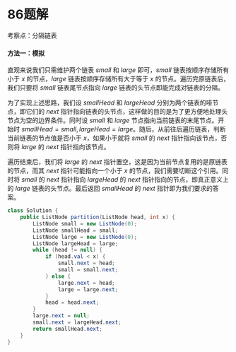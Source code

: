 # 86题解
考察点：分隔链表

#### 方法一：模拟

直观来说我们只需维护两个链表 $\textit{small}$ 和 $\textit{large}$ 即可，$\textit{small}$ 链表按顺序存储所有小于 $x$ 的节点，$\textit{large}$ 链表按顺序存储所有大于等于 $x$ 的节点。遍历完原链表后，我们只要将 $\textit{small}$ 链表尾节点指向 $\textit{large}$ 链表的头节点即能完成对链表的分隔。

为了实现上述思路，我们设 $\textit{smallHead}$ 和 $\textit{largeHead}$ 分别为两个链表的哑节点，即它们的 $\textit{next}$ 指针指向链表的头节点，这样做的目的是为了更方便地处理头节点为空的边界条件。同时设 $\textit{small}$ 和 $\textit{large}$ 节点指向当前链表的末尾节点。开始时 $\textit{smallHead}=\textit{small},\textit{largeHead}=\textit{large}$。随后，从前往后遍历链表，判断当前链表的节点值是否小于 $x$，如果小于就将 $\textit{small}$ 的 $\textit{next}$ 指针指向该节点，否则将 $\textit{large}$ 的 $\textit{next}$ 指针指向该节点。

遍历结束后，我们将 $\textit{large}$ 的 $\textit{next}$ 指针置空，这是因为当前节点复用的是原链表的节点，而其 $\textit{next}$ 指针可能指向一个小于 $x$ 的节点，我们需要切断这个引用。同时将 $\textit{small}$ 的 $\textit{next}$ 指针指向 $\textit{largeHead}$ 的 $\textit{next}$ 指针指向的节点，即真正意义上的 $\textit{large}$ 链表的头节点。最后返回 $\textit{smallHead}$ 的 $\textit{next}$ 指针即为我们要求的答案。

```java
class Solution {
    public ListNode partition(ListNode head, int x) {
        ListNode small = new ListNode(0);
        ListNode smallHead = small;
        ListNode large = new ListNode(0);
        ListNode largeHead = large;
        while (head != null) {
            if (head.val < x) {
                small.next = head;
                small = small.next;
            } else {
                large.next = head;
                large = large.next;
            }
            head = head.next;
        }
        large.next = null;
        small.next = largeHead.next;
        return smallHead.next;
    }
}
```
